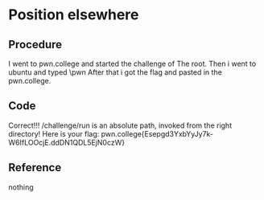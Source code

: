 # Position elsewhere

## Procedure
I went to pwn.college and started the challenge of The root.
Then i went to ubuntu and typed \pwn
After that i got the flag and pasted in the pwn.college.

## Code
Correct!!!
/challenge/run is an absolute path, invoked from the right directory!
Here is your flag:
pwn.college{Esepgd3YxbYyJy7k-W6IfLOOcjE.ddDN1QDL5EjN0czW}

## Reference
nothing
